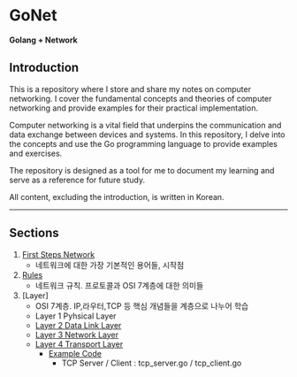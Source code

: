# GoNet
**Golang + Network**

## Introduction
This is a repository where I store and share my notes on computer networking. I cover the fundamental concepts and theories of computer networking and provide examples for their practical implementation.

Computer networking is a vital field that underpins the communication and data exchange between devices and systems. In this repository, I delve into the concepts and use the Go programming language to provide examples and exercises.

The repository is designed as a tool for me to document my learning and serve as a reference for future study.

All content, excluding the introduction, is written in Korean.

--- 
## Sections

1. [First Steps Network](https://github.com/royroyee/gonet/tree/main/01-first-steps-network)
   - 네트워크에 대한 가장 기본적인 용어들, 시작점
2. [Rules](https://github.com/royroyee/gonet/tree/main/02-rules)
   - 네트워크 규칙. 프로토콜과 OSI 7계층에 대한 의미들
3. [Layer]
   - OSI 7계층. IP,라우터,TCP 등 핵심 개념들을 계층으로 나누어 학습
   - Layer 1 Pyhsical Layer
   - [Layer 2 Data Link Layer](https://github.com/royroyee/gonet/tree/main/03-layer/02-data-link-layer)
   - [Layer 3 Network Layer](https://github.com/royroyee/gonet/tree/main/03-layer/03-network-layer)
   - [Layer 4 Transport Layer](https://github.com/royroyee/gonet/tree/main/03-layer/04-transport-layer)
      - [Example Code](https://github.com/royroyee/gonet/tree/main/03-layer/04-transport-layer/example)
         - TCP Server / Client : tcp_server.go / tcp_client.go
